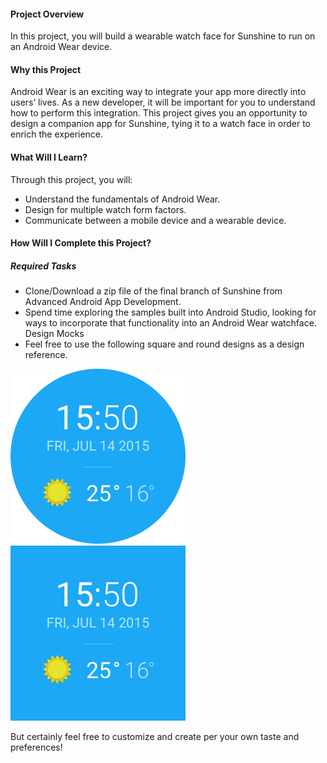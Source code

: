 #### Project Overview

In this project, you will build a wearable watch face for Sunshine to run on an Android Wear device.

#### Why this Project

Android Wear is an exciting way to integrate your app more directly into users’ lives. As a new developer, it will be important for you to understand how to perform this integration. This project gives you an opportunity to design a companion app for Sunshine, tying it to a watch face in order to enrich the experience.

#### What Will I Learn?

Through this project, you will:
* Understand the fundamentals of Android Wear.
* Design for multiple watch form factors.
* Communicate between a mobile device and a wearable device.

#### How Will I Complete this Project?

##### Required Tasks

* Clone/Download a zip file of the final branch of Sunshine from Advanced Android App Development.
* Spend time exploring the samples built into Android Studio, looking for ways to incorporate that functionality into an Android Wear watchface.
Design Mocks
* Feel free to use the following square and round designs as a design reference.

![](img/design_mock_round.png) ![](img/design_mock_square.png)

But certainly feel free to customize and create per your own taste and preferences!
